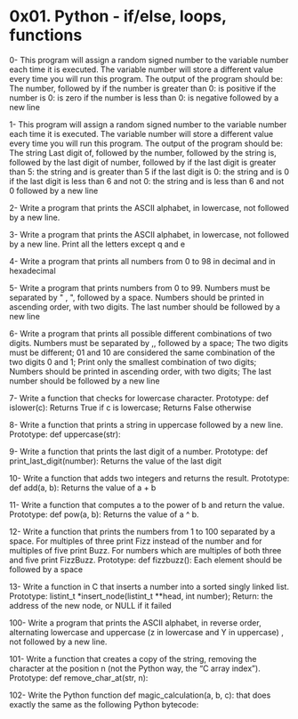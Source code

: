 # 0x01. Python - if/else, loops, functions

0- This program will assign a random signed number to the variable number each time it is executed. The variable number will store a different value every time you will run this program. The output of the program should be:
The number, followed by
if the number is greater than 0: is positive
if the number is 0: is zero
if the number is less than 0: is negative
followed by a new line

1- This program will assign a random signed number to the variable number each time it is executed. The variable number will store a different value every time you will run this program. The output of the program should be:
The string Last digit of, followed by
the number, followed by
the string is, followed by the last digit of number, followed by
if the last digit is greater than 5: the string and is greater than 5
if the last digit is 0: the string and is 0
if the last digit is less than 6 and not 0: the string and is less than 6 and not 0
followed by a new line

2- Write a program that prints the ASCII alphabet, in lowercase, not followed by a new line.

3- Write a program that prints the ASCII alphabet, in lowercase, not followed by a new line. Print all the letters except q and e

4- Write a program that prints all numbers from 0 to 98 in decimal and in hexadecimal

5- Write a program that prints numbers from 0 to 99. Numbers must be separated by " , ", followed by a space. Numbers should be printed in ascending order, with two digits. The last number should be followed by a new line

6- Write a program that prints all possible different combinations of two digits. Numbers must be separated by ,, followed by a space; The two digits must be different; 01 and 10 are considered the same combination of the two digits 0 and 1; Print only the smallest combination of two digits; Numbers should be printed in ascending order, with two digits; The last number should be followed by a new line

7- Write a function that checks for lowercase character. Prototype: def islower(c): Returns True if c is lowercase; Returns False otherwise

8- Write a function that prints a string in uppercase followed by a new line. Prototype: def uppercase(str):

9- Write a function that prints the last digit of a number. Prototype: def print_last_digit(number):
Returns the value of the last digit

10- Write a function that adds two integers and returns the result. Prototype: def add(a, b):
Returns the value of a + b

11- Write a function that computes a to the power of b and return the value. Prototype: def pow(a, b): Returns the value of a ^ b.

12- Write a function that prints the numbers from 1 to 100 separated by a space.
For multiples of three print Fizz instead of the number and for multiples of five print Buzz.
For numbers which are multiples of both three and five print FizzBuzz.
Prototype: def fizzbuzz():
Each element should be followed by a space

13- Write a function in C that inserts a number into a sorted singly linked list.
Prototype: listint_t *insert_node(listint_t **head, int number);
Return: the address of the new node, or NULL if it failed

100- Write a program that prints the ASCII alphabet, in reverse order, alternating lowercase and uppercase (z in lowercase and Y in uppercase) , not followed by a new line.

101- Write a function that creates a copy of the string, removing the character at the position n (not the Python way, the “C array index”). Prototype: def remove_char_at(str, n):

102- Write the Python function def magic_calculation(a, b, c): that does exactly the same as the following Python bytecode: